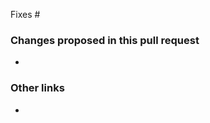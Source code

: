 <!-- Read me before you submit this pull request

First off, thank you for opening this pull request! We do appreciate it.

The requests and models for this client library are generated. We won't be accepting pull requests for those code files. With that said, we do appreciate
it when you open pull requests with the proposed file changes, as we'll use that to help guide us in updating our template files.

-->

<!-- Optional. Set the issues that this pull request fixes. Delete 'Fixes #' if there isn't an issue associated with this pull request. -->
Fixes #

<!-- Required. Provide specifics about what the changes are and why you're proposing these changes. -->
### Changes proposed in this pull request
-

<!-- Optional. Provide related links. This might be other pull requests, code files, StackOverflow posts. Delete this section if it is not used. -->
### Other links

<!-- Is this PR adding a new hand crafted extension class? If so, please update $filesThatShouldNotBeDeleted variable in .azure-pipelines/generate-v1.0-models.yml file, so that it doesn't get deleted by auto generation pipeline.-->
-
